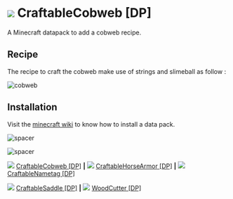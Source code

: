 # ![](https://media.forgecdn.net/avatars/thumbnails/399/559/32/32/637603412658574697.png) CraftableCobweb [DP]

A Minecraft datapack to add a cobweb recipe.

## Recipe
The recipe to craft the cobweb make use of strings and slimeball as follow :

![cobweb](https://raw.github.com/HexoPacks/CraftableCobweb/1.18/img/cobweb.png)


## Installation
Visit the [minecraft wiki](https://minecraft.fandom.com/wiki/Tutorials/Installing_a_data_pack) to know how to install a data pack.

![spacer](https://i.imgur.com/KoBhSn7.png)

![spacer](https://i.imgur.com/Padjm1B.png)

![](https://media.forgecdn.net/avatars/thumbnails/399/559/32/32/637603412658574697.png) [CraftableCobweb [DP]](https://www.curseforge.com/minecraft/customization/craftablecobweb-dp)
 **|** 
![](https://media.forgecdn.net/avatars/thumbnails/399/555/32/32/637603405175157871.png) [CraftableHorseArmor [DP]](https://www.curseforge.com/minecraft/customization/craftablehorsearmor-dp)
 **|** 
![](https://media.forgecdn.net/avatars/thumbnails/399/552/32/32/637603402493307164.png) [CraftableNametag [DP]](https://www.curseforge.com/minecraft/customization/craftablenametag-dp/files)

![](https://media.forgecdn.net/avatars/thumbnails/399/550/32/32/637603398135312356.png) [CraftableSaddle [DP]](https://www.curseforge.com/minecraft/customization/craftablesaddle-dp/files)
 **|** 
![](https://media.forgecdn.net/avatars/thumbnails/399/561/32/32/637603414600051176.png) [WoodCutter [DP]](https://www.curseforge.com/minecraft/customization/woodcutter-dp)